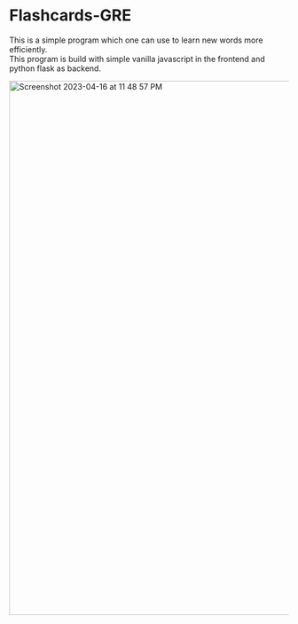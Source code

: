 # Flashcards-GRE

This is a simple program which one can use to learn new words more efficiently. <br>
This program is build with simple vanilla javascript in the frontend and python flask as backend. <br>


<img width="963" alt="Screenshot 2023-04-16 at 11 48 57 PM" src="https://user-images.githubusercontent.com/72539289/232647347-68839c2b-21dd-4fd2-909f-d2531ed64ccd.png">
